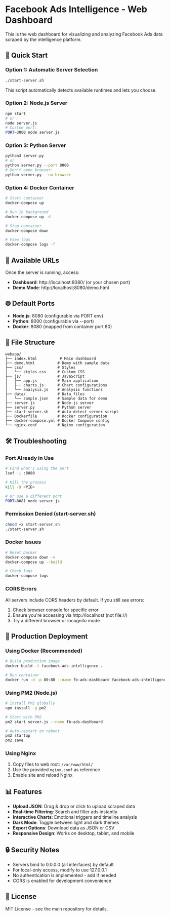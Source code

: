 # Facebook Ads Intelligence - Web Dashboard

This is the web dashboard for visualizing and analyzing Facebook Ads data scraped by the intelligence platform.

## 🚀 Quick Start

### Option 1: Automatic Server Selection
```bash
./start-server.sh
```
This script automatically detects available runtimes and lets you choose.

### Option 2: Node.js Server
```bash
npm start
# or
node server.js
# Custom port:
PORT=3000 node server.js
```

### Option 3: Python Server
```bash
python3 server.py
# or
python server.py --port 8000
# Don't open browser:
python server.py --no-browser
```

### Option 4: Docker Container
```bash
# Start container
docker-compose up

# Run in background
docker-compose up -d

# Stop container
docker-compose down

# View logs
docker-compose logs -f
```

## 📍 Available URLs

Once the server is running, access:
- **Dashboard**: http://localhost:8080/ (or your chosen port)
- **Demo Mode**: http://localhost:8080/demo.html

## 🌐 Default Ports

- **Node.js**: 8080 (configurable via PORT env)
- **Python**: 8000 (configurable via --port)
- **Docker**: 8080 (mapped from container port 80)

## 📁 File Structure

```
webapp/
├── index.html          # Main dashboard
├── demo.html          # Demo with sample data
├── css/               # Styles
│   └── styles.css     # Custom CSS
├── js/                # JavaScript
│   ├── app.js         # Main application
│   ├── charts.js      # Chart configurations
│   └── analysis.js    # Analysis functions
├── data/              # Data files
│   └── sample.json    # Sample data for demo
├── server.js          # Node.js server
├── server.py          # Python server
├── start-server.sh    # Auto-detect server script
├── Dockerfile         # Docker configuration
├── docker-compose.yml # Docker Compose config
└── nginx.conf         # Nginx configuration
```

## 🛠️ Troubleshooting

### Port Already in Use
```bash
# Find what's using the port
lsof -i :8080

# Kill the process
kill -9 <PID>

# Or use a different port
PORT=8081 node server.js
```

### Permission Denied (start-server.sh)
```bash
chmod +x start-server.sh
./start-server.sh
```

### Docker Issues
```bash
# Reset Docker
docker-compose down -v
docker-compose up --build

# Check logs
docker-compose logs
```

### CORS Errors
All servers include CORS headers by default. If you still see errors:
1. Check browser console for specific error
2. Ensure you're accessing via http://localhost (not file://)
3. Try a different browser or incognito mode

## 🚀 Production Deployment

### Using Docker (Recommended)
```bash
# Build production image
docker build -t facebook-ads-intelligence .

# Run container
docker run -d -p 80:80 --name fb-ads-dashboard facebook-ads-intelligence
```

### Using PM2 (Node.js)
```bash
# Install PM2 globally
npm install -g pm2

# Start with PM2
pm2 start server.js --name fb-ads-dashboard

# Auto-restart on reboot
pm2 startup
pm2 save
```

### Using Nginx
1. Copy files to web root: `/var/www/html/`
2. Use the provided `nginx.conf` as reference
3. Enable site and reload Nginx

## 📊 Features

- **Upload JSON**: Drag & drop or click to upload scraped data
- **Real-time Filtering**: Search and filter ads instantly
- **Interactive Charts**: Emotional triggers and timeline analysis
- **Dark Mode**: Toggle between light and dark themes
- **Export Options**: Download data as JSON or CSV
- **Responsive Design**: Works on desktop, tablet, and mobile

## 🔒 Security Notes

- Servers bind to 0.0.0.0 (all interfaces) by default
- For local-only access, modify to use 127.0.0.1
- No authentication is implemented - add if needed
- CORS is enabled for development convenience

## 📝 License

MIT License - see the main repository for details.